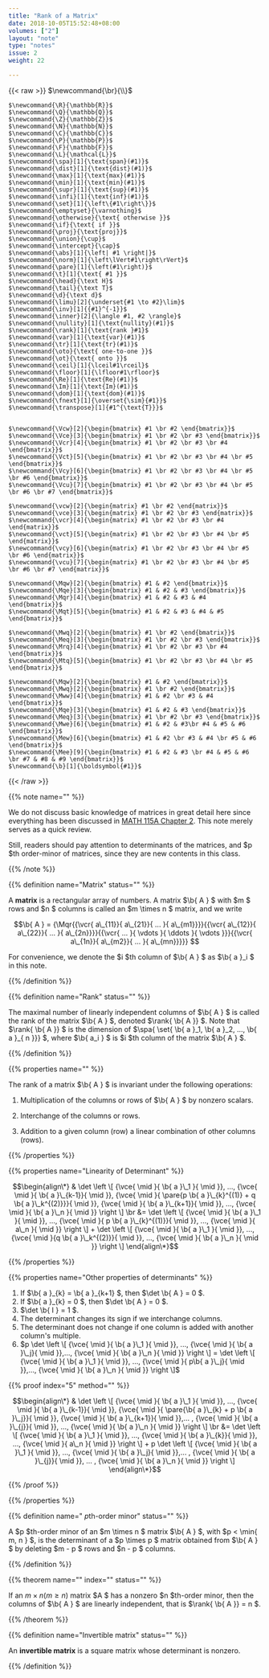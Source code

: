 ```yaml
---
title: "Rank of a Matrix"
date: 2018-10-05T15:52:48+08:00
volumes: ["2"]
layout: "note"
type: "notes"
issue: 2
weight: 22

---
```


<!--more-->

<div class="latex-macros">
  {{< raw >}}
    $\newcommand{\br}{\\}$

    $\newcommand{\R}{\mathbb{R}}$
    $\newcommand{\Q}{\mathbb{Q}}$
    $\newcommand{\Z}{\mathbb{Z}}$
    $\newcommand{\N}{\mathbb{N}}$
    $\newcommand{\C}{\mathbb{C}}$
    $\newcommand{\P}{\mathbb{P}}$
    $\newcommand{\F}{\mathbb{F}}$
    $\newcommand{\L}{\mathcal{L}}$
    $\newcommand{\spa}[1]{\text{span}(#1)}$
    $\newcommand{\dist}[1]{\text{dist}(#1)}$
    $\newcommand{\max}[1]{\text{max}(#1)}$
    $\newcommand{\min}[1]{\text{min}(#1)}$
    $\newcommand{\supr}[1]{\text{sup}(#1)}$
    $\newcommand{\infi}[1]{\text{inf}(#1)}$
    $\newcommand{\set}[1]{\left\{#1\right\}}$
    $\newcommand{\emptyset}{\varnothing}$
    $\newcommand{\otherwise}{\text{ otherwise }}$
    $\newcommand{\if}{\text{ if }}$
    $\newcommand{\proj}{\text{proj}}$
    $\newcommand{\union}{\cup}$
    $\newcommand{\intercept}{\cap}$
    $\newcommand{\abs}[1]{\left| #1 \right|}$
    $\newcommand{\norm}[1]{\left\lVert#1\right\rVert}$
    $\newcommand{\pare}[1]{\left(#1\right)}$
    $\newcommand{\t}[1]{\text{ #1 }}$
    $\newcommand{\head}{\text H}$
    $\newcommand{\tail}{\text T}$
    $\newcommand{\d}{\text d}$
    $\newcommand{\limu}[2]{\underset{#1 \to #2}\lim}$
    $\newcommand{\inv}[1]{{#1}^{-1}}$
    $\newcommand{\inner}[2]{\langle #1, #2 \rangle}$
    $\newcommand{\nullity}[1]{\text{nullity}(#1)}$
    $\newcommand{\rank}[1]{\text{rank }#1}$
    $\newcommand{\var}[1]{\text{var}(#1)}$
    $\newcommand{\tr}[1]{\text{tr}(#1)}$
    $\newcommand{\oto}{\text{ one-to-one }}$
    $\newcommand{\ot}{\text{ onto }}$
    $\newcommand{\ceil}[1]{\lceil#1\rceil}$
    $\newcommand{\floor}[1]{\lfloor#1\rfloor}$
    $\newcommand{\Re}[1]{\text{Re}(#1)}$
    $\newcommand{\Im}[1]{\text{Im}(#1)}$
    $\newcommand{\dom}[1]{\text{dom}(#1)}$
    $\newcommand{\fnext}[1]{\overset{\sim}{#1}}$
    $\newcommand{\transpose}[1]{#1^{\text{T}}}$


    $\newcommand{\Vcw}[2]{\begin{bmatrix} #1 \br #2 \end{bmatrix}}$
    $\newcommand{\Vce}[3]{\begin{bmatrix} #1 \br #2 \br #3 \end{bmatrix}}$
    $\newcommand{\Vcr}[4]{\begin{bmatrix} #1 \br #2 \br #3 \br #4 \end{bmatrix}}$
    $\newcommand{\Vct}[5]{\begin{bmatrix} #1 \br #2 \br #3 \br #4 \br #5 \end{bmatrix}}$
    $\newcommand{\Vcy}[6]{\begin{bmatrix} #1 \br #2 \br #3 \br #4 \br #5 \br #6 \end{bmatrix}}$
    $\newcommand{\Vcu}[7]{\begin{bmatrix} #1 \br #2 \br #3 \br #4 \br #5 \br #6 \br #7 \end{bmatrix}}$

    $\newcommand{\vcw}[2]{\begin{matrix} #1 \br #2 \end{matrix}}$
    $\newcommand{\vce}[3]{\begin{matrix} #1 \br #2 \br #3 \end{matrix}}$
    $\newcommand{\vcr}[4]{\begin{matrix} #1 \br #2 \br #3 \br #4 \end{matrix}}$
    $\newcommand{\vct}[5]{\begin{matrix} #1 \br #2 \br #3 \br #4 \br #5 \end{matrix}}$
    $\newcommand{\vcy}[6]{\begin{matrix} #1 \br #2 \br #3 \br #4 \br #5 \br #6 \end{matrix}}$
    $\newcommand{\vcu}[7]{\begin{matrix} #1 \br #2 \br #3 \br #4 \br #5 \br #6 \br #7 \end{matrix}}$

    $\newcommand{\Mqw}[2]{\begin{bmatrix} #1 & #2 \end{bmatrix}}$
    $\newcommand{\Mqe}[3]{\begin{bmatrix} #1 & #2 & #3 \end{bmatrix}}$
    $\newcommand{\Mqr}[4]{\begin{bmatrix} #1 & #2 & #3 & #4 \end{bmatrix}}$
    $\newcommand{\Mqt}[5]{\begin{bmatrix} #1 & #2 & #3 & #4 & #5 \end{bmatrix}}$

    $\newcommand{\Mwq}[2]{\begin{bmatrix} #1 \br #2 \end{bmatrix}}$
    $\newcommand{\Meq}[3]{\begin{bmatrix} #1 \br #2 \br #3 \end{bmatrix}}$
    $\newcommand{\Mrq}[4]{\begin{bmatrix} #1 \br #2 \br #3 \br #4 \end{bmatrix}}$
    $\newcommand{\Mtq}[5]{\begin{bmatrix} #1 \br #2 \br #3 \br #4 \br #5 \end{bmatrix}}$

    $\newcommand{\Mqw}[2]{\begin{bmatrix} #1 & #2 \end{bmatrix}}$
    $\newcommand{\Mwq}[2]{\begin{bmatrix} #1 \br #2 \end{bmatrix}}$
    $\newcommand{\Mww}[4]{\begin{bmatrix} #1 & #2 \br #3 & #4 \end{bmatrix}}$
    $\newcommand{\Mqe}[3]{\begin{bmatrix} #1 & #2 & #3 \end{bmatrix}}$
    $\newcommand{\Meq}[3]{\begin{bmatrix} #1 \br #2 \br #3 \end{bmatrix}}$
    $\newcommand{\Mwe}[6]{\begin{bmatrix} #1 & #2 & #3\br #4 & #5 & #6 \end{bmatrix}}$
    $\newcommand{\Mew}[6]{\begin{bmatrix} #1 & #2 \br #3 & #4 \br #5 & #6 \end{bmatrix}}$
    $\newcommand{\Mee}[9]{\begin{bmatrix} #1 & #2 & #3 \br #4 & #5 & #6 \br #7 & #8 & #9 \end{bmatrix}}$
    $\newcommand{\b}[1]{\boldsymbol{#1}}$
  {{< /raw >}}
</div>

{{% note name="" %}}

We do not discuss basic knowledge of matrices in great detail here since everything has been discussed in [MATH 115A Chapter 2](/math-115a/2.1/). This note merely serves as a quick review.

Still, readers should pay attention to determinants of the matrices, and $p $th order-minor of matrices, since they are new contents in this class.

{{% /note %}}

{{% definition name="Matrix" status="" %}}

A **matrix** is a rectangular array of numbers. A matrix $\b{ A } $ with $m $ rows and $n $ columns is called an $m \times n $ matrix, and we write

$$\b{ A } = {\Mqr{{\vcr{ a\_{11}}{ a\_{21}}{ ... }{ a\_{m1}}}}{{\vcr{ a\_{12}}{ a\_{22}}{ ... }{ a\_{2n}}}}{{\vcr{ ... }{ \vdots }{ \ddots }{ \vdots }}}{{\vcr{ a\_{1n}}{ a\_{m2}}{ ... }{ a\_{mn}}}}} $$

For convenience, we denote the $i $th column of $\b{ A } $ as $\b{ a }\_i $ in this note.

{{% /definition %}}

{{% definition name="Rank" status="" %}}

The maximal number of linearly independent columns of $\b{ A } $ is called the rank of the matrix $\b{ A } $, denoted $\rank{ \b{ A }} $. Note that $\rank{ \b{ A }} $ is the dimension of $\spa{ \set{ \b{ a }\_1, \b{ a }\_2, ..., \b{ a }\_{ n }}} $, where $\b{ a\_i } $ is $i $th column of the matrix $\b{ A } $.

{{% /definition %}}

{{% properties name="" %}}

The rank of a matrix $\b{ A } $ is invariant under the following operations:

1. Multiplication of the columns or rows of $\b{ A } $ by nonzero scalars.

2. Interchange of the columns or rows.

3. Addition to a given column (row) a linear combination of other columns (rows).

{{% /properties %}}

{{% properties name="Linearity of Determinant" %}}

$$\begin{align\*}
& \det \left \[ {\vce{ \mid }{ \b{ a }\_1 }{ \mid }}, ..., {\vce{ \mid }{ \b{ a }\_{k-1}}{ \mid }}, {\vce{ \mid }{ \pare{p \b{ a }\_{k}^{(1)} + q \b{ a }\_k^{(2)}}}{ \mid }}, {\vce{ \mid }{ \b{ a }\_{k+1}}{ \mid }}, ..., {\vce{ \mid }{ \b{ a }\_n }{ \mid }} \right \] \br
&=  \det \left \[ {\vce{ \mid }{ \b{ a }\_1 }{ \mid }}, ...,  {\vce{ \mid }{ p \b{ a }\_{k}^{(1)}}{ \mid }}, ..., {\vce{ \mid }{ a\_n }{ \mid }} \right \] + \det \left \[ {\vce{ \mid }{ \b{ a }\_1 }{ \mid }}, ..., {\vce{ \mid }{q \b{ a }\_k^{(2)}}{ \mid }}, ..., {\vce{ \mid }{ \b{ a }\_n }{ \mid }} \right \]
\end{align\*}$$

{{% /properties %}}

{{% properties name="Other properties of determinants" %}}

1. If $\b{ a }\_{k} = \b{ a }\_{k+1} $, then $\det \b{ A } = 0 $.
2. If $\b{ a }\_{k} = 0 $, then $\det \b{ A } = 0 $.
3. $\det \b{ I } = 1 $.
4. The determinant changes its sign if we interchange columns.
5. The determinant does not change if one column is added with another column's multiple.
6. $p \det \left \[ {\vce{ \mid }{ \b{ a }\_1 }{ \mid }}, ..., {\vce{ \mid }{ \b{ a }\_j}{ \mid }},..., {\vce{ \mid }{ \b{ a }\_n }{ \mid }} \right \] = \det \left \[ {\vce{ \mid }{ \b{ a }\_1 }{ \mid }}, ..., {\vce{ \mid }{ p\b{ a }\_j}{ \mid }},..., {\vce{ \mid }{ \b{ a }\_n }{ \mid }} \right \]$

{{% proof index="5" method="" %}}

$$\begin{align\*}
& \det \left \[ {\vce{ \mid }{ \b{ a }\_1 }{ \mid }}, ..., {\vce{ \mid }{ \b{ a }\_{k-1}}{ \mid }}, {\vce{ \mid }{ \pare{\b{ a }\_{k} + p \b{ a }\_j}}{ \mid }}, {\vce{ \mid }{ \b{ a }\_{k+1}}{ \mid }},... , {\vce{ \mid }{ \b{ a }\_{j}}{ \mid }}, ..., {\vce{ \mid }{ \b{ a }\_n }{ \mid }} \right \] \br
&=  \det \left \[ {\vce{ \mid }{ \b{ a }\_1 }{ \mid }}, ...,  {\vce{ \mid }{ \b{ a }\_{k}}{ \mid }}, ..., {\vce{ \mid }{ a\_n }{ \mid }} \right \] + p \det \left \[ {\vce{ \mid }{ \b{ a }\_1 }{ \mid }}, ..., {\vce{ \mid }{ \b{ a }\_j}{ \mid }},... , {\vce{ \mid }{ \b{ a }\_{j}}{ \mid }}, ... , {\vce{ \mid }{ \b{ a }\_n }{ \mid }} \right \]
\end{align\*}$$

{{% /proof %}}

{{% /properties %}}

{{% definition name=" $p$th-order minor" status="" %}}

A $p $th-order minor of an $m \times n $ matrix $\b{ A } $, with $p < \min{ m, n } $, is the determinant of a $p \times p $ matrix obtained from $\b{ A } $ by deleting $m - p $ rows and $n - p $ columns.

{{% /definition %}}

{{% theorem name="" index="" status="" %}}

If an $m \times n (m \geq n)$ matrix $A $ has a nonzero $n $th-order minor, then the columns of $\b{ A } $ are linearly independent, that is $\rank{ \b{ A }} = n $.

{{% /theorem %}}

{{% definition name="Invertible matrix" status="" %}}

An **invertible matrix** is a square matrix whose determinant is nonzero.

{{% /definition %}}

